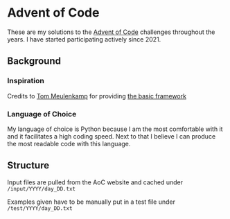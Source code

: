 # Advent of Code
These are my solutions to the [Advent of Code](https://adventofcode.com/) challenges throughout the years. I have started participating actively since 2021.

## Background

### Inspiration
Credits to [Tom Meulenkamp](https://github.com/supertom01) for providing [the basic framework](https://github.com/supertom01/adventOfCode)

### Language of Choice
My language of choice is Python because I am the most comfortable with it and it facilitates a high coding speed.
Next to that I believe I can produce the most readable code with this language.

## Structure

Input files are pulled from the AoC website and cached under `/input/YYYY/day_DD.txt`

Examples given have to be manually put in a test file under `/test/YYYY/day_DD.txt`
